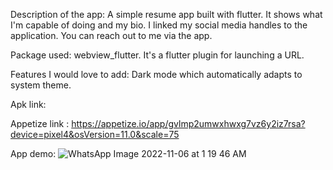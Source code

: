


Description of the app: A simple resume app built with flutter. It shows what I'm capable of doing and my bio. I linked my social media handles to the application. You can reach out to me via the app. 

Package used: webview_flutter. It's a flutter plugin for launching a URL.

Features I would love to add: Dark mode which automatically adapts to system theme.


Apk link: 

Appetize link : https://appetize.io/app/gvlmp2umwxhwxg7vz6y2iz7rsa?device=pixel4&osVersion=11.0&scale=75

App demo: 
![WhatsApp Image 2022-11-06 at 1 19 46 AM](https://user-images.githubusercontent.com/83911888/200161032-2eead4fe-0f82-4e9a-b1ec-2341d8e3a326.jpeg)
